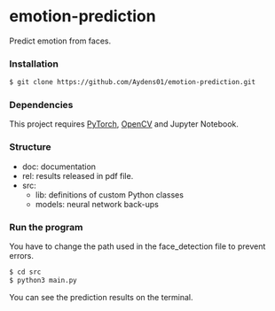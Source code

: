 # emotion-prediction

Predict emotion from faces.

### Installation

```sh
$ git clone https://github.com/Aydens01/emotion-prediction.git
```

### Dependencies

This project requires [PyTorch](https://pytorch.org/), [OpenCV](https://docs.opencv.org/3.4/da/df6/tutorial_py_table_of_contents_setup.html) and Jupyter Notebook.

### Structure

* doc: documentation
* rel: results released in pdf file.
* src:
  * lib: definitions of custom Python classes
  * models: neural network back-ups

### Run the program

You have to change the path used in the face_detection file to prevent errors. 

```sh
$ cd src
$ python3 main.py
```
You can see the prediction results on the terminal.
